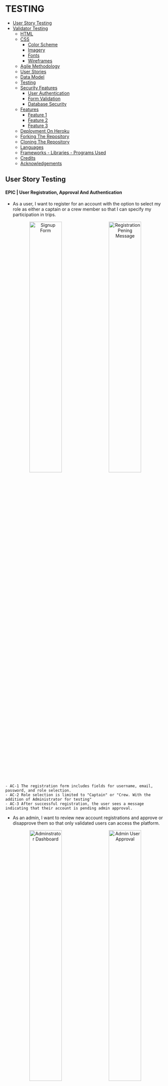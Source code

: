 # TESTING

- [User Story Testing](#user-story-testing)
- [Validator Testing](#validator-testing)
  - [HTML](#html)
  - [CSS](#css)
    - [Color Scheme](#color-scheme)
    - [Imagery](#imagery)
    - [Fonts](#fonts)
    - [Wireframes](#wireframes)
  - [Agile Methodology](#agile-methodology)
  - [User Stories](#user-stories)
  - [Data Model](#data-model)
  - [Testing](#testing)
  - [Security Features](#security-features)
    - [User Authentication](#user-authentication)
    - [Form Validation](#form-validation)
    - [Database Security](#database-security)
  - [Features](#features)
    - [Feature 1](#feature-1)
    - [Feature 2](#feature-2)
    - [Feature 3](#feature-3)
  - [Deployment On Heroku](#deployment-on-heroku)
  - [Forking The Repository](#forking-the-repository)
  - [Cloning The Repository](#cloning-the-repository)
  - [Languages](#languages)
  - [Frameworks - Libraries - Programs Used](#frameworks---libraries---programs-used)
  - [Credits](#credits)
  - [Acknowledgements](#acknowledgements)

## User Story Testing

#### EPIC | User Registration, Approval And Authentication
  - As a user, I want to register for an account with the option to select my role as either a captain or a crew member so that I can specify my participation in trips.
<p align="center">
  <img src="docs/testing/Signup form.png" alt="Signup Form" width="45%" style="margin-right: 10px;">
  <img src="docs/testing/registration pending.png" alt="Registration Pening Message" width="45%" style="margin-left: 10px;">
</p>

    - AC-1 The registration form includes fields for username, email, password, and role selection.
    - AC-2 Role selection is limited to "Captain" or "Crew. With the addition of Administrator for testing"
    - AC-3 After successful registration, the user sees a message indicating that their account is pending admin approval.


- As an admin, I want to review new account registrations and approve or disapprove them so that only validated users can access the platform.

<p align="center">
  <img src="docs/testing/admin panel.png" alt="Adminstrator Dashboard" width="45%" style="margin-right: 10px;">
  <img src="docs/testing/admin user approval.png" alt="Admin User Approval" width="45%" style="margin-left: 10px;">
</p>

    - AC-1 Admin dashboard lists all pending accounts.
    - AC-2 Approved users are notified and gain access to the platform to complete their profile; disapproved users receive a notification.
      - User receives email at address provided, updating status changes

- As an approved user, I want to complete my profile by adding information about my experience level and a bio, so that others can understand my skills and background.

<p align="center">
  <img src="docs/testing/complete profile.png" alt="complete profile" width="50%" style="margin-right: 10px;">
</p>

    - AC-1 After admin approval, the user gains access to the profile setup page.
    - AC-2 The profile form includes fields for experience level and a bio.
    - AC-3 Form is styled using Crispy Forms and Bootstrap.
    - AC-4 Data saves successfully to the profile, and changes are visible on the dashboard.


- As an approved user, I want to view my profile on my dashboard, so I can see the information I’ve shared and make updates as needed.

<p align="center">
  <img src="docs/testing/updated my profile.png" alt="update profile" width="50%" style="margin-right: 10px;">
</p>

    - AC-1 Dashboard displays user profile with fields for bio and experience level.
    - AC-2 The Edit option is available to update profile details.
    - AC-3 Changes save and update immediately upon submission.

- As a returning user, I want to log in and log out of my account securely to access my profile and trip features.

<div style="display: flex; justify-content: center; align-items: center; gap: 20px;">
  <img src="docs/testing/login page.png" alt="Login Page" width="45%">
  <img src="docs/testing/user dashboard.png" alt="User Dashboard" width="45%">
</div>


    - AC-1 The login form includes fields for email/username and password, with clear labels for each.
    - AC-2 Upon successful login with valid credentials, the user is redirected to their dashboard.
    - AC-3 A Logout link is available in the navigation bar when the user is logged in.
    - AC-4 Upon logging out, the user is redirected to the homepage.
    - AC-5 If a logged-out user tries to access a restricted page (e.g., dashboard or profile), they are redirected to the login page.


#### EPIC | Trip Management

- As a captain, I want to create a sailing trip with details like title, location, date, and the number of crew needed, so I can recruit crew members for specific journeys.

<p align="center">
  <img src="docs/testing/create trip form.png" alt="create trip form" width="50%" style="margin-right: 10px;">
</p>

    - AC-1 The trip creation form is only accessible to users with the "Captain" role.
    - AC-2 Form includes fields for title, location, date, and crew needed.
    - AC-3 Created trip appears on the captain’s dashboard under "My Trips."


- As a captain, I want to view a list of my created trips, so I can manage my upcoming trips and review participant status.

<p align="center">
  <img src="docs/testing/captains dashboard.png" alt="captains dashboard" width="50%" style="margin-right: 10px;">
</p>

    - AC-1 Dashboard lists all trips created by the captain, sorted by date.


- As a captain, I want to view detailed information about each trip I create, including a list of crew members who have joined, so I can manage and organize my crew effectively.

<p align="center">
  <img src="docs/testing/captains dashboard.png" alt="captains dashboard" width="50%" style="margin-right: 10px;">
</p>

    - AC-1 The Trip Details page displays trip information and a list of confirmed crew members.
    - AC-2 Option to approve or reject crew requests (if applicable).


#### EPIC | Joining Trips

- As a crew member, I want to view a list of available sailing trips, so I can decide which ones I’d like to join.

<p align="center">
  <img src="docs/testing/sailing opportunities.png" alt="sailing opportunities" width="50%" style="margin-right: 10px;">
</p>

    - AC-1 Page that  displays a list of trips with open crew positions.
    - AC-2 Each trip entry includes title, location, date, and an option to request to join.

- As a crew member, I want to request to join a specific sailing trip, so I can participate and gain more experience.

<div style="display: flex; justify-content: center; align-items: center; gap: 20px;">
  <img src="docs/testing/apply trip.png" alt="apply for trip" width="30%">
  <img src="docs/testing/trip pending.png" alt="Trip Pending" width="30%">
  <img src="docs/testing/trip confirmed.png" alt="Trip Confirmed" width="30%">
</div>

    - AC-1 The join request option is available for crew members on the trip details page.
    - AC-2 Request updates the trip’s participant list as "Pending."
    - AC-3 Confirmation of successful join request appears on-screen.


- As a crew member, I want to view the trips I’ve joined on my dashboard, so I can keep track of my participation.

<p align="center">
  <img src="docs/testing/crew dashboard.png" alt="crew dashboard" width="50%" style="margin-right: 10px;">
</p>

    - AC-1 Dashboard includes a "My Trips" section listing trips the user has joined.
    - AC-2 Trip status (e.g., Pending, Confirmed) displays for each entry.

- As a user, I want my experience to be tailored based on my role (captain or crew), so I only see actions and views relevant to my role.

  - AC-1 Captains have access to trip creation, management, and crew approval features.
    - Working
  - AC-2 Crew members have access to trip browsing and join request features.
    - Working
  - AC-3 Unauthorized users are redirected if attempting restricted actions.
    - Working

  #### EPIC | Role Based Access Control

  - As an admin, I want to manage user roles effectively, so I can control access to specific features.

    - AC-1 The admin panel includes options to view and modify user roles.
      - Working
    - AC-2 Role changes are saved and take immediate effect on user permissions.
      - Working

  - As a user, I want my experience to be tailored based on my role (captain or crew), so I only see actions and views relevant to my role.

    - AC-1 Captains have access to trip creation, management, and crew approval features.
      - Working
    - AC-2 Crew members have access to trip browsing and join request features.
      - Working
    - AC-3 Unauthorized users are redirected if attempting restricted actions.
      - Working


#### EPIC | Platform UI And Testing

- As a user, I want rich-text capabilities in my profile bio, so I can add more detailed information about myself.

  - AC-1 Bio field on the profile form supports rich-text formatting via Summernote.
    - Working, once approved user on first login has to complete bio.
  - AC-2 Bio content displays properly in the profile view on the dashboard.
    - Working. Can be updated as necessary

- As a user, I want the platform to have a clean and intuitive layout with easy navigation, so I can find features and complete actions quickly.

  - AC-1 Consistent styling across pages using Bootstrap and Crispy Forms.
    - Bootstrap and Cripsy formas have been implemented
  - AC-2 Navigation bar with links to key sections (dashboard, profile, trips).
    - Appropriate Navigation Is Available at all times
  - AC-3 All pages are mobile-friendly and responsive.
    - All pages tested for responsive design

#### EPIC | Static Pages

- As a visitor, I want an "About Us" page that describes the purpose of CrewFinder and the benefits of joining, so I can learn more about the platform.

  - AC-1 About Us page includes information on CrewFinder’s mission, team, and features.
    - All features visible
  - AC-2 Page is accessible from the navigation bar for all users.
    - Page Is Accessible from nav bar

- As a visitor, I want to see a welcoming home page that provides an overview of the CrewFinder platform, so I can understand the purpose and features of the app.

  - AC-1 Home page includes a brief description of CrewFinder, a call-to-action to join, and links to key pages (About Us, Sailing Opportunities, Contact Us).
    - Home page has hero introduction to set the scene with cta, then sections to help user buy into the site theme.
  - AC-2 Accessible from the navigation bar and visible to all users, including non-logged-in visitors.
    - Navigation is available to all users. Specific nav only accessible to logged in users

- As a visitor, I want a "Contact Us" page where I can find information on how to reach CrewFinder’s team, so I can ask questions or get support.

<div style="display: flex; justify-content: center; align-items: center; gap: 20px;">
  <img src="docs/testing/contact us form filled in.png" alt="contact form filled in" width="30%">
  <img src="docs/testing/success message on sending .png" alt="success message on sending" width="30%">
  <img src="docs/testing/message from contact us page.png" alt="Email message from contact page" width="30%">
</div>

    - AC-1 Contact Us page includes a contact form with fields for name, email, and message, along with any relevant contact details.
      - Contact form has all necessary fields for filling in. Includes contact details.
    - AC-2 Submitting the form sends a message to the CrewFinder team and displays a confirmation to the user.



#### EPIC | Dynamic Pages

- As a visitor, I want to see a welcoming home page that provides an overview of the CrewFinder platform and displays the three latest trips, so I can see current opportunities and understand the purpose of the app.

  - AC-1 Home page includes a description of CrewFinder and links to key pages (About Us, Sailing Opportunities, Contact Us).
    - Complete and working
  - AC-2 The three latest trips are displayed dynamically, showing title, location, date, and a link to the trip details.
    - Complete and working
  - AC-3 Accessible from the navigation bar and visible to all users, including non-logged-in visitors.
    - Complete and working

- As a visitor, I want to view a "Sailing Opportunities" page with a list of all available trips, so I can browse sailing options before signing up.
  
  - AC-1 Sailing Opportunities page lists all active trips, showing titles, locations, dates, and number of crew needed.
    - Complete and working

- As a visitor, I want a login page where I can enter my credentials to access the platform, so I can reach my account and profile.

  - AC-1 Login page includes fields for email/username and password, along with a “Forgot Password?” option.
    - Complete and working
  - AC-2 Successful login redirects to the user dashboard.
    - Complete and working


#### EPIC | Deployment And Testing

- As a developer, I want to deploy the app to Heroku frequently, so I can verify that each feature works as expected in a production-like environment.

  - AC-1 Initial deployment to Heroku occurs on Day 1.
    - Deployed
  - AC-2 Subsequent features are deployed to Heroku and verified after implementation.
    - Repeated deployments through development cycle

- As a developer, I want to configure Whitenoise for static file handling, so I can manage CSS and JavaScript assets effectively in production.

  - AC-1 Whitenoise is installed and configured to handle static files on Heroku.
    - Configured and working
  - AC-2 Static assets load correctly and are accessible in the production environment.
    - Static files all updated and loaded in production environment

- As a developer, I want to write unit tests for critical models and views, so I can ensure the app behaves as expected.

  - AC-1 Key models (e.g., Account, SailingTrip, CrewBooking) have associated unit tests.
  - AC-2 Critical views (e.g., registration, trip creation) are tested for expected behaviour.

## Unit Testing

- Unit Testing Accounts Model Result
<p align="center">
  <img src="docs/testing/accounts model unit test result.png" alt="accounts model unit test" width="50%" style="margin-right: 10px;">
</p>

##### Accounts App Testing




## Validator Testing

### HTML

### CSS

